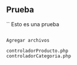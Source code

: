 ## Prueba
``
Esto es una prueba

```

Agregar archivos 

controladorProducto.php
controladorCategoria.php
